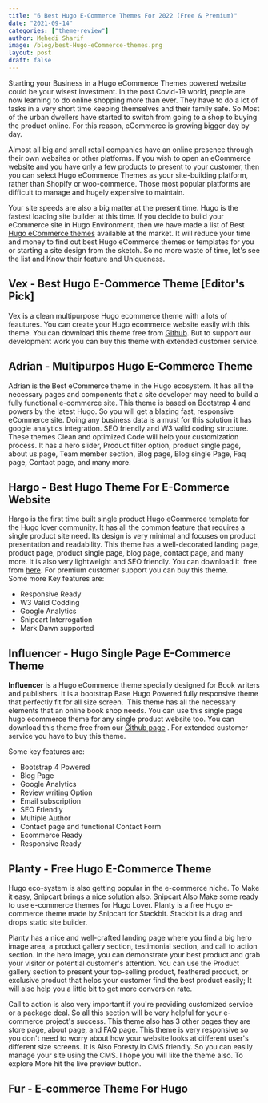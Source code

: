```yaml
---
title: "6 Best Hugo E-Commerce Themes For 2022 (Free & Premium)"
date: "2021-09-14"
categories: ["theme-review"]
author: Mehedi Sharif
image: /blog/best-Hugo-eCommerce-themes.png
layout: post
draft: false
---
```


Starting your Business in a Hugo eCommerce Themes powered website could be your wisest investment. In the post Covid-19 world, people are now learning to do online shopping more than ever. They have to do a lot of tasks in a very short time keeping themselves and their family safe. So Most of the urban dwellers have started to switch from going to a shop to buying the product online. For this reason, eCommerce is growing bigger day by day.

Almost all big and small retail companies have an online presence through their own websites or other platforms. If you wish to open an eCommerce website and you have only a few products to present to your customer, then you can select Hugo eCommerce Themes as your site-building platform, rather than Shopify or woo-commerce. Those most popular platforms are difficult to manage and hugely expensive to maintain.

Your site speeds are also a big matter at the present time. Hugo is the fastest loading site builder at this time. If you decide to build your eCommerce site in Hugo Environment, then we have made a list of Best <A href="/categories/e-commerce/">Hugo eCommerce themes</A>  available at the market. It will reduce your time and money to find out best Hugo eCommerce themes or templates for you or starting a site design from the sketch. So no more waste of time, let's see the list and Know their feature and Uniqueness.

## Vex - Best Hugo E-Commerce Theme \[Editor's Pick\]

<Mockup src="/blog/vex.png" alt="vex hugo theme"/>

Vex is a clean multipurpose Hugo ecommerce theme with a lots of feautures. You can create your Hugo ecommerce website easily with this theme. You can download this theme free from <A href="https://github.com/themefisher/vex-hugo">Github</A>. But to support our development work you can buy this theme with extended customer service.

<Download href="/products/vex/"/>
<Demo href="https://demo.gethugothemes.com/vex/"/>

## Adrian - Multipurpos Hugo E-Commerce Theme

<Mockup src="/blog/adrian.png" alt="adrian hugo theme"/>

Adrian is the Best eCommerce theme in the Hugo ecosystem. It has all the necessary pages and components that a site developer may need to build a fully functional e-commerce site. This theme is based on Bootstrap 4 and powers by the latest Hugo. So you will get a blazing fast, responsive eCommerce site. Doing any business data is a must for this solution it has google analytics integration. SEO friendly and W3 valid coding structure. These themes Clean and optimized Code will help your customization process. It has a hero slider, Product filter option, product single page, about us page, Team member section, Blog page, Blog single Page, Faq page, Contact page, and many more.

<Download href="/products/adrian/"/>
<Demo href="https://demo.gethugothemes.com/adrian/"/>

## Hargo - Best Hugo Theme For E-Commerce Website

<Mockup src="/blog/hargo.png" alt="hargo hugo theme"/>

Hargo is the first time built single product Hugo eCommerce template for the Hugo lover community. It has all the common feature that requires a single product site need. Its design is very minimal and focuses on product presentation and readability. This theme has a well-decorated landing page, product page, product single page, blog page, contact page, and many more. It is also very lightweight and SEO friendly. You can download it  free  from
<A href="https://github.com/themefisher/hargo-hugo">here</A>. For premium customer support you can buy this theme.  
Some more Key features are:

- Responsive Ready
- W3 Valid Codding
- Google Analytics
- Snipcart Interrogation
- Mark Dawn supported

<Download href="/products/hargo/"/>
<Demo href="https://demo.gethugothemes.com/hargo/"/>

## Influencer - Hugo Single Page E-Commerce Theme

<Mockup src="/blog/influencer.png" alt="influencer hugo theme"/>

**Influencer** is a Hugo eCommerce theme specially designed for Book writers and publishers. It is a bootstrap Base Hugo Powered fully responsive theme that perfectly fit for all size screen.  This theme has all the necessary elements that an online book shop needs. You can use this single page hugo ecommerce theme for any single product website too. You can download this theme free from our <A href="https://github.com/gethugothemes/influencer-hugo">Github page</A> . For extended customer service you have to buy this theme.

Some key features are:

- Bootstrap 4 Powered
- Blog Page
- Google Analytics
- Review writing Option
- Email subscription
- SEO Friendly
- Multiple Author
- Contact page and functional Contact Form
- Ecommerce Ready
- Responsive Ready

<Download href="/products/influencer/"/>
<Demo href="https://demo.gethugothemes.com/influencer/"/>

<Bundle/>

## Planty - Free Hugo E-Commerce Theme

<Mockup src="/blog/planty.png" alt="planty hugo theme"/>

Hugo eco-system is also getting popular in the e-commerce niche. To Make it easy, Snipcart brings a nice solution also. Snipcart Also Make some ready to use e-commerce themes for Hugo Lover. Planty is a free Hugo e-commerce theme made by Snipcart for Stackbit. Stackbit is a drag and drops static site builder.

Planty has a nice and well-crafted landing page where you find a big hero image area, a product gallery section, testimonial section, and call to action section. In the hero image, you can demonstrate your best product and grab your visitor or potential customer's attention. You can use the Product gallery section to present your top-selling product, feathered product, or exclusive product that helps your customer find the best product easily; It will also help you a little bit to get more conversion rate.

Call to action is also very important if you're providing customized service or a package deal. So all this section will be very helpful for your e-commerce project's success. This theme also has 3 other pages they are store page, about page, and FAQ page. This theme is very responsive so you don't need to worry about how your website looks at different user's different size screens. It is Also Foresty.io CMS friendly. So you can easily manage your site using the CMS. I hope you will like the theme also. To explore More hit the live preview button.

<Download href="https://github.com/snipcart/stackbit-theme-planty/"/>
<Demo href="https://stackbit-theme-planty.netlify.app/#/"/>

## Fur - E-commerce Theme For Hugo

<Mockup src="/blog/fur.png" alt="fur hugo theme"/>

<Download href="https://github.com/CloudCannon/fur-hugo-template"/>
<Demo href="https://adept-lemongrass.cloudvent.net/"/>
